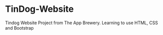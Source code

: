 # TinDog-Website
 Tindog Website Project from The App Brewery. Learning to use HTML, CSS and Bootstrap
